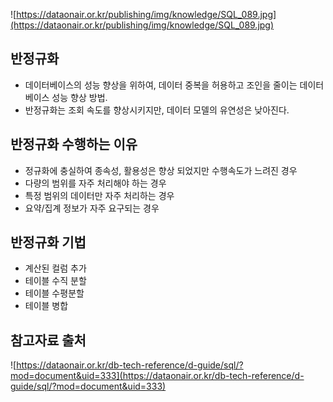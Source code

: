 ![https://dataonair.or.kr/publishing/img/knowledge/SQL_089.jpg](https://dataonair.or.kr/publishing/img/knowledge/SQL_089.jpg)

## 반정규화
- 데이터베이스의 성능 향상을 위하여, 데이터 중복을 허용하고 조인을 줄이는 데이터베이스 성능 향상 방법.
- 반정규화는 조회 속도를 향상시키지만, 데이터 모델의 유연성은 낮아진다.

## 반정규화 수행하는 이유
- 정규화에 충실하여 종속성, 활용성은 향상 되었지만 수행속도가 느려진 경우
- 다량의 범위를 자주 처리해야 하는 경우
- 특정 범위의 데이터만 자주 처리하는 경우
- 요약/집계 정보가 자주 요구되는 경우

## 반정규화 기법
- 계산된 컬럼 추가
- 테이블 수직 분할
- 테이블 수평분할
- 테이블 병합

## 참고자료 출처
![https://dataonair.or.kr/db-tech-reference/d-guide/sql/?mod=document&uid=333](https://dataonair.or.kr/db-tech-reference/d-guide/sql/?mod=document&uid=333)

